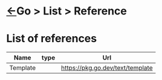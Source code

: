 <head><link rel="stylesheet" href="../../../../md.css"/><script src="../../../../md.js"></script></head>

[//]: #(Reference)
[Repo_Readme]:   ../README.md
[Json_Whatis]:   ../../json/README.md
[Yaml_Whatis]:   ../../yaml/README.md
[Yq_Whatis]:     ../../yq/README.md


# [&larr;][Repo_Readme]Go > List > Reference
# List of references
|Name|type|Url|
|--|--|--|
|Template||https://pkg.go.dev/text/template
<br>



